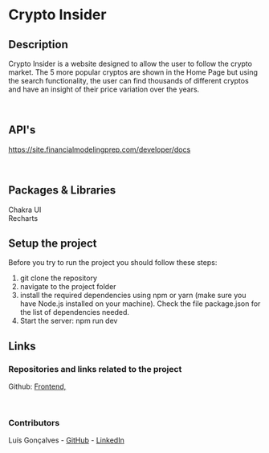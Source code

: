 # Crypto Insider

## Description

Crypto Insider is a website designed to allow the user to follow the crypto market. The 5 more popular cryptos are shown in the Home Page but using the search functionality, the user can find thousands of different cryptos and have an insight of their price variation over the years.

<br>

## API's

https://site.financialmodelingprep.com/developer/docs

<br>

## Packages & Libraries

Chakra UI
<br/>
Recharts
<br/>

## Setup the project

Before you try to run the project you should follow these steps:

1. git clone the repository
2. navigate to the project folder
3. install the required dependencies using npm or yarn (make sure you have Node.js installed on your machine). Check the file package.json for the list of dependencies needed.
4. Start the server: npm run dev

## Links

### Repositories and links related to the project

Github: [Frontend,](https://github.com/luigoncalves/crypto-proj)

<br/>

### Contributors

Luís Gonçalves - [GitHub](https://github.com/luigoncalves) - [LinkedIn](https://www.linkedin.com/in/luis-dearaujo-goncalves/)
